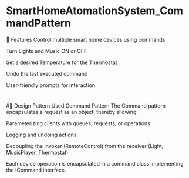 # SmartHomeAtomationSystem_CommandPattern

📌 Features
Control multiple smart home devices using commands

Turn Lights and Music ON or OFF

Set a desired Temperature for the Thermostat

Undo the last executed command

User-friendly prompts for interaction
#
#🧠 Design Pattern Used
Command Pattern
The Command pattern encapsulates a request as an object, thereby allowing:

Parameterizing clients with queues, requests, or operations

Logging and undoing actions

Decoupling the invoker (RemoteControl) from the receiver (Light, MusicPlayer, Thermostat)

Each device operation is encapsulated in a command class implementing the ICommand interface.



